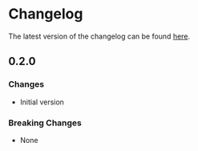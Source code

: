 # Changelog

The latest version of the changelog can be found [here](https://github.com/Azure/bicep-registry-modules/blob/main/avm/res/cache/redis-enterprise/CHANGELOG.md).

## 0.2.0

### Changes

- Initial version

### Breaking Changes

- None
